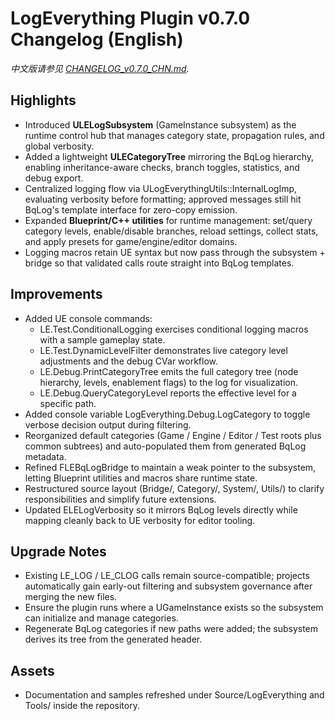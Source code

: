 ﻿# LogEverything Plugin v0.7.0 Changelog (English)

*中文版请参见 [CHANGELOG_v0.7.0_CHN.md](CHANGELOG_v0.7.0_CHN.md).*

## Highlights
- Introduced **ULELogSubsystem** (GameInstance subsystem) as the runtime control hub that manages category state, propagation rules, and global verbosity.
- Added a lightweight **ULECategoryTree** mirroring the BqLog hierarchy, enabling inheritance-aware checks, branch toggles, statistics, and debug export.
- Centralized logging flow via ULogEverythingUtils::InternalLogImp, evaluating verbosity before formatting; approved messages still hit BqLog's template interface for zero-copy emission.
- Expanded **Blueprint/C++ utilities** for runtime management: set/query category levels, enable/disable branches, reload settings, collect stats, and apply presets for game/engine/editor domains.
- Logging macros retain UE syntax but now pass through the subsystem + bridge so that validated calls route straight into BqLog templates.

## Improvements
- Added UE console commands:
  - LE.Test.ConditionalLogging exercises conditional logging macros with a sample gameplay state.
  - LE.Test.DynamicLevelFilter demonstrates live category level adjustments and the debug CVar workflow.
  - LE.Debug.PrintCategoryTree emits the full category tree (node hierarchy, levels, enablement flags) to the log for visualization.
  - LE.Debug.QueryCategoryLevel <Category> reports the effective level for a specific path.
- Added console variable LogEverything.Debug.LogCategory to toggle verbose decision output during filtering.
- Reorganized default categories (Game / Engine / Editor / Test roots plus common subtrees) and auto-populated them from generated BqLog metadata.
- Refined FLEBqLogBridge to maintain a weak pointer to the subsystem, letting Blueprint utilities and macros share runtime state.
- Restructured source layout (Bridge/, Category/, System/, Utils/) to clarify responsibilities and simplify future extensions.
- Updated ELELogVerbosity so it mirrors BqLog levels directly while mapping cleanly back to UE verbosity for editor tooling.

## Upgrade Notes
- Existing LE_LOG / LE_CLOG calls remain source-compatible; projects automatically gain early-out filtering and subsystem governance after merging the new files.
- Ensure the plugin runs where a UGameInstance exists so the subsystem can initialize and manage categories.
- Regenerate BqLog categories if new paths were added; the subsystem derives its tree from the generated header.

## Assets
- Documentation and samples refreshed under Source/LogEverything and Tools/ inside the repository.


